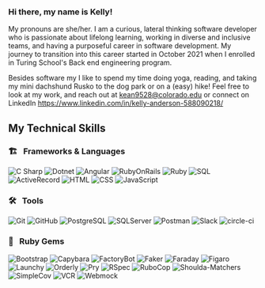 ### Hi there, my name is Kelly! 

  My pronouns are she/her. I am a curious, lateral thinking software developer who is passionate about lifelong learning, working in diverse and inclusive teams, and having a purposeful career in software development. My journey to transition into this career started in October 2021 when I enrolled in Turing School's Back end engineering program. 
  
  Besides software my I like to spend my time doing yoga, reading, and taking my mini dachshund Rusko to the dog park or on a (easy) hike! Feel free to look at my work, and reach out at kean9528@colorado.edu or connect on LinkedIn https://www.linkedin.com/in/kelly-anderson-588090218/
  
 ## My Technical Skills

### 🏗 &nbsp; Frameworks & Languages
![C Sharp][cs-badge]
![Dotnet][dotnet-badge]
![Angular][angular-badge]
![RubyOnRails][rails-badge]
![Ruby][ruby-badge]
![SQL][sql-badge]
![ActiveRecord][active-record-badge]
![HTML][html-badge]
![CSS][css-badge]
![JavaScript][js-badge]


### 🛠 &nbsp; Tools
![Git][git-badge]
![GitHub][github-badge]
![PostgreSQL][postgresql-badge]
![SQLServer][sqlserver-badge]
![Postman][postman-badge]
![Slack][slack-badge]
![circle-ci][circle-ci-badge]



### 💎 &nbsp; Ruby Gems
![Bootstrap][bootstrap-badge]
![Capybara][capybara-badge]
![FactoryBot][factorybot-badge]
![Faker][faker-badge]
![Faraday][faraday-badge]
![Figaro][figaro-badge]
![Launchy][launchy-badge]
![Orderly][orderly-badge]
![Pry][pry-badge]
![RSpec][rspec-badge]
![RuboCop][rubocop-badge]
![Shoulda-Matchers][shoulda-matchers-badge]
![SimpleCov][simplecov-badge]
![VCR][vcr-badge]
![Webmock][webmock-badge]


<!-- BADGES & IMAGES -->
[github-stats-image]: https://github-readme-stats.vercel.app/api?username=kanderson852i&theme=vue&show_icons=true
[top-languages-image]: https://github-readme-stats.vercel.app/api/top-langs/?username=kanderson852&layout=compact&theme=vue

[github-follow-badge]: https://img.shields.io/github/followers/kanderson852?label=kanderson852&style=social


[rails-badge]: https://img.shields.io/badge/Ruby%20on%20Rails-345d3c.svg?&style=for-the-badge&logo=rubyonrails&logoColor=pink
[cs-badge]: https://img.shields.io/badge/CS-345d3c.svg?&style=for-the-badge&logo=csharp&logoColor=pink
[angular-badge]: https://img.shields.io/badge/Angular-345d3c.svg?&style=for-the-badge&logo=angular&logoColor=pink
[dotnet-badge]: https://img.shields.io/badge/Dotnet-345d3c.svg?&style=for-the-badge&logo=dotnet&logoColor=pink
[ruby-badge]: https://img.shields.io/badge/ruby-345d3c.svg?&style=for-the-badge&logo=ruby&logoColor=pink
[sql-badge]: https://img.shields.io/badge/SQL-345d3c.svg?style=for-the-badge&logo=SQL&logoColor=pink
[html-badge]: https://img.shields.io/badge/html5-345d3c.svg?&style=for-the-badge&logo=html5&logoColor=pink
[css-badge]: https://img.shields.io/badge/css3-345d3c.svg?&style=for-the-badge&logo=css3&logoColor=pink
[js-badge]: https://img.shields.io/badge/JavaScript-345d3c.svg?&style=for-the-badge&logo=javascript&logoColor=pink
[active-record-badge]: https://img.shields.io/badge/ActiveRecord-345d3c.svg?&style=for-the-badge&logo=rubyonrails&logoColor=pink

[git-badge]: https://img.shields.io/badge/git-345d3c.svg?&style=for-the-badge&logo=git&logoColor=magenta
[sqlserver-badge]: https://img.shields.io/badge/Sqlserver-345d3c.svg?&style=for-the-badge&logo=sqlserver&logoColor=magenta
[github-badge]: https://img.shields.io/badge/GitHub-345d3c.svg?&style=for-the-badge&logo=github&logoColor=magenta
[hound-badge]: https://img.shields.io/badge/hound-345d3c.svg?&style=for-the-badge&logo=hound&logoColor=magenta
[postgresql-badge]: https://img.shields.io/badge/PostgreSQL-345d3c.svg?&style=for-the-badge&logo=postgresql&logoColor=magenta
[postico-badge]: https://img.shields.io/badge/postico-345d3c.svg?&style=for-the-badge&logo=Postico&logoColor=magenta
[postman-badge]: https://img.shields.io/badge/Postman-345d3c.svg?&style=for-the-badge&logo=postman&logoColor=magenta
[slack-badge]: https://img.shields.io/badge/Slack-345d3c.svg?&style=for-the-badge&logo=slack&logoColor=magenta
[travis-ci-badge]: https://img.shields.io/badge/travis--ci-345d3c.svg?&style=for-the-badge&logo=travis&logoColor=magenta
[circle-ci-badge]: https://img.shields.io/badge/CircleCI-345d3c.svg?&style=for-the-badge&logo=circleci&logoColor=magenta

[retool-badge]: https://img.shields.io/badge/Retool-345d3c.svg?&style=for-the-badge&logo=retool&logoColor=white

[bootstrap-badge]: https://img.shields.io/badge/bootstrap-345d3c.svg?&style=for-the-badge&logo=bootstrap&logoColor=white
[capybara-badge]: https://img.shields.io/badge/capybara-345d3c.svg?&style=for-the-badge&logo=rubygems&logoColor=white
[factorybot-badge]: https://img.shields.io/badge/factorybot-345d3c.svg?&style=for-the-badge&logo=rubygems&logoColor=white
[faker-badge]: https://img.shields.io/badge/faker-345d3c.svg?&style=for-the-badge&logo=rubygems&logoColor=white
[faraday-badge]: https://img.shields.io/badge/faraday-345d3c.svg?&style=for-the-badge&logo=rubygems&logoColor=white
[figaro-badge]: https://img.shields.io/badge/figaro-345d3c.svg?&style=for-the-badge&logo=rubygems&logoColor=white
[launchy-badge]: https://img.shields.io/badge/launchy-345d3c.svg?&style=for-the-badge&logo=rubygems&logoColor=white
[orderly-badge]: https://img.shields.io/badge/orderly-345d3c.svg?&style=for-the-badge&logo=rubygems&logoColor=white
[pry-badge]: https://img.shields.io/badge/pry-345d3c.svg?&style=for-the-badge&logo=rubygems&logoColor=white
[rspec-badge]: https://img.shields.io/badge/rspec-345d3c.svg?&style=for-the-badge&logo=rubygems&logoColor=white
[rubocop-badge]: https://img.shields.io/badge/RuboCop-345d3c.svg?&style=for-the-badge&logo=rubygems&logoColor=white
[sass-badge]: https://img.shields.io/badge/Sass-345d3c.svg?&style=for-the-badge&logo=sass&logoColor=white
[shoulda-matchers-badge]: https://img.shields.io/badge/shoulda--matchers-345d3c.svg?&style=for-the-badge&logo=rubygems&logoColor=white
[simplecov-badge]: https://img.shields.io/badge/simplecov-345d3c.svg?&style=for-the-badge&logo=rubygems&logoColor=white
[vcr-badge]: https://img.shields.io/badge/vcr-345d3c.svg?&style=for-the-badge&logo=rubygems&logoColor=white
[webmock-badge]: https://img.shields.io/badge/webmock-345d3c.svg?&style=for-the-badge&logo=rubygems&logoColor=white
<!--
**kanderson852/kanderson852** is a ✨ _special_ ✨ repository because its `README.md` (this file) appears on your GitHub profile.

Here are some ideas to get you started:

- 🔭 I’m currently working on ...
- 🌱 I’m currently learning ...
- 👯 I’m looking to collaborate on ...
- 🤔 I’m looking for help with ...
- 💬 Ask me about ...
- 📫 How to reach me: ...
- 😄 Pronouns: ...
- ⚡ Fun fact: ...
-->
